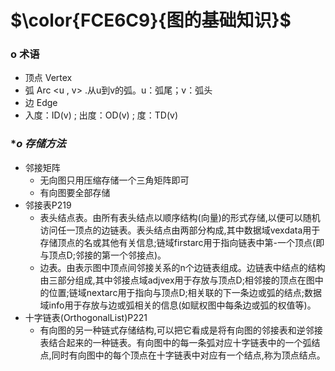 # $\color{FCE6C9}{图的基础知识}$

### **o 术语**
- 顶点 Vertex
- 弧 Arc <u , v> .从u到v的弧。u：弧尾；v：弧头
- 边 Edge
- 入度：ID(v) ; 出度：OD(v) ; 度：TD(v)

### **o 存储方法*
- 邻接矩阵
  - 无向图只用压缩存储一个三角矩阵即可
  - 有向图要全部存储
- 邻接表P219
  - 表头结点表。由所有表头结点以顺序结构(向量)的形式存储,以便可以随机访问任一顶点的边链表。表头结点由两部分构成,其中数据域vexdata用于存储顶点的名或其他有关信息;链域firstarc用于指向链表中第-一个顶点(即与顶点D;邻接的第一个邻接点)。
  - 边表。由表示图中顶点间邻接关系的n个边链表组成。边链表中结点的结构由三部分组成,其中邻接点域adjvex用于存放与顶点D;相邻接的顶点在图中的位置;链域nextarc用于指向与顶点D;相关联的下一条边或弧的结点;数据域info用于存放与边或弧相关的信息(如赋权图中每条边或弧的权值等)。
- 十字链表(OrthogonalList)P221
  - 有向图的另一种链式存储结构,可以把它看成是将有向图的邻接表和逆邻接表结合起来的一种链表。有向图中的每一条弧对应十字链表中的一个弧结点,同时有向图中的每个顶点在十字链表中对应有一个结点,称为顶点结点。
